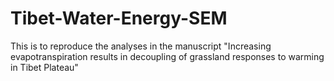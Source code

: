 # Tibet-Water-Energy-SEM
This is to reproduce the analyses in the manuscript "Increasing evapotranspiration results in decoupling of grassland responses to warming in Tibet Plateau"
